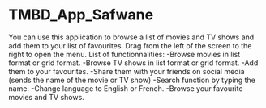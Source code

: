 # TMBD_App_Safwane
You can use this application to browse a list of movies and TV shows and add them to your list of favourites.
Drag from the left of the screen to the right to open the menu.
List of functionnalities:
-Browse movies in list format or grid format.
-Browse TV shows in list format or grid format.
-Add them to your favourites.
-Share them with your friends on social media (sends the name of the movie or TV show)
-Search function by typing the name.
-Change language to English or French.
-Browse your favourite movies and TV shows.

